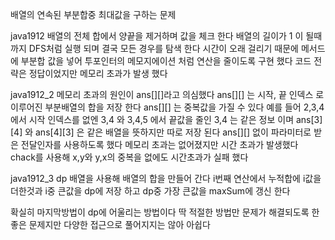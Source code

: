 배열의 연속된 부분합중 최대값을 구하는 문제

java1912
배열의 전체 합에서 양끝을 제거하며 값을 체크 한다
배열의 길이가 1 이 될때 까지 DFS처럼 실행 되며
결국 모든 경우를 탐색 한다
시간이 오래 걸리기 때문에 메서드에 부분합 값을 넣어
투포인터의 메모지에이션 처럼 연산을 줄이도록 구현 했다
코드 전략은 정답이었지만 메모리 초과가 발생 했다

java1912_2
메모리 초과의 원인이 ans[][]라고 의심했다
ans[][] 는 시작, 끝 인덱스 로 이루어진 부분배열의 합을 저장 한다
ans[][] 는 중복값을 가질 수 있다
예를 들어
2,3,4 에서 시작 인덱스를 없엔 3,4 와
3,4,5 에서 끝값을 줄인 3,4 는 같은 정보 이며
ans[3][4] 와 ans[4][3] 은 같은 배열을 뜻하지만 따로 저장 된다
ans[][] 없이 파라미터로 받은 전달인자를 사용하도록 했다
메모리 초과는 없어졌지만 시간 초과가 발생했다
chack를 사용해 x,y와 y,x의 중복을 없에도 시간초과가 실패 했다

java1912_3
dp 배열을 사용해 배열의 합을 만들어 간다
i번째 연산에서 누적합에 i값을 더한것과 i중 큰값을 dp에 저장 하고
dp중 가장 큰값을 maxSum에 갱신 한다

확실히 마지막방법이 dp에 어울리는 방법이다
딱 적절한 방법만 문제가 해결되도록 한 좋은 문제지만
다양한 접근으로 풀어지지는 않아 아쉽다
